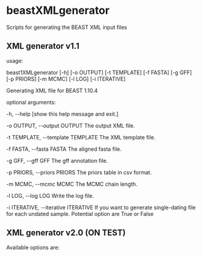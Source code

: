 # beastXMLgenerator

Scripts for generating the BEAST XML input files

## XML generator v1.1

usage:
 
beast1XMLgenerator [-h] [-o OUTPUT] [-t TEMPLATE] [-f FASTA] [-g GFF] [-p PRIORS] [-m MCMC] [-l LOG] [-i ITERATIVE]
 
  
Generating XML file for BEAST 1.10.4

optional arguments: 
 
-h, --help [show this help message and exit.]
 
-o OUTPUT, --output OUTPUT 
The output XML file.
 
-t TEMPLATE, --template TEMPLATE 
The XML template file.
 
-f FASTA, --fasta FASTA
 The aligned fasta file.
 
-g GFF, --gff GFF
 The gff annotation file.
 
-p PRIORS, --priors PRIORS 
The priors table in csv format.
 
-m MCMC, --mcmc MCMC
    The MCMC chain length.
 
-l LOG, --log LOG
    Write the log file. 
 
-i ITERATIVE, --iterative ITERATIVE
    If you want to generate single-dating file for each undated sample. Potential option are True or False 


## XML generator v2.0 (ON TEST)
 
Available options are:


